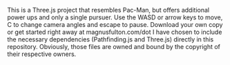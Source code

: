 This is a Three.js project that resembles Pac-Man, but offers additional power ups and only a single pursuer. Use the WASD or arrow keys to move, C to change camera angles and escape to pause. Download your own copy or get started right away at magnusfulton.com/dot
I have chosen to include the necessary dependencies (Pathfinding.js and Three.js) directly in this repository. Obviously, those files are owned and bound by the copyright of their respective owners.
